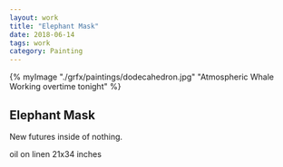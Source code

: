 ```yaml
---
layout: work 
title: "Elephant Mask" 
date: 2018-06-14
tags: work
category: Painting 
---
```



{% myImage "./grfx/paintings/dodecahedron.jpg" "Atmospheric Whale Working overtime tonight" %}

## Elephant Mask

New futures inside of nothing.

oil on linen
21x34 inches
